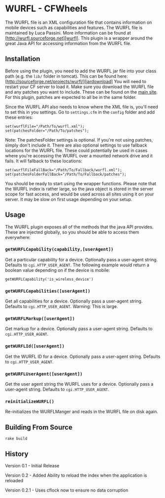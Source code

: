 WURFL - CFWheels
========================

[wurfl]: http://wurfl.sourceforge.net/ "WURFL"
[jardownload]: http://sourceforge.net/projects/wurfl/ "Download jars"

The WURFL file is an XML configuration file that contains information on mobile devices such as capabilities and features. The WURFL file is maintained by Luca Passini. More information can be found at [http://wurfl.sourceforge.net][wurfl]. This plugin is a wrapper around the great Java API for accessing information from the WURFL file.

Installation
------------
Before using the plugin, you need to add the WURFL jar file into your class path (e.g. the `lib/` folder in tomcat). This can be found here: [http://sourceforge.net/projects/wurfl/][jardownload]  You will need to restart your CF server to load it. Make sure you download the WURFL file and any patches you want to include. These can be found on the [main site][wurfl]. For this plugin, patches are expected to all be in the same folder.

Since the WURFL API also needs to know where the XML file is, you'll need to set this in you settings. Go to `settings.cfm` in the `config` folder and add these entries:

	set(wurflFile="/Path/To/wurfl.xml");
	set(patchesFolder="/Path/To/patches");
	
Note: The patchesFolder settings is optional. If you're not using patches, simply don't include it. There are also optional settings to use fallback locations for the WURFL file. These could potentially be used in cases where you're accessing the WURFL over a mounted network drive and it fails. It will fallback to these locations:

	set(wurflFileFallBack="/Path/To/Fallback/wurfl.xml");
	set(patchesFolderFallBack="/Path/To/Fallback/patches");
	
You should be ready to start using the wrapper functions. Please note that the WURFL index is rather large, so the java object is stored in the server scope for fast access, and would be used across all sites using it on your server. It may be slow on first usage depending on your setup.

Usage
----------

The WURFL plugin exposes all of the methods that the java API provides. These are injected globally, so you should be able to access them everywhere:

### `getWURFLCapability(capability,[userAgent])`

Get a particular capability for a device. Optionally pass a user-agent string. Defaults to `cgi.HTTP_USER_AGENT`. The following example would return a boolean value depending on if the device is mobile:

	getWURFLCapability('is_wireless_device')
	
### `getWURFLCapabilities([userAgent])`

Get all capabilities for a device. Optionally pass a user-agent string. Defaults to `cgi.HTTP_USER_AGENT`. Warning: This is large.

### `getWURFLMarkup([userAgent])`

Get markup for a device. Optionally pass a user-agent string. Defaults to `cgi.HTTP_USER_AGENT`.

### `getWURFLId([userAgent])`

Get the WURFL ID for a device. Optionally pass a user-agent string. Defaults to `cgi.HTTP_USER_AGENT`.

### `getWURFLUserAgent([userAgent])`

Get the user agent string the WURFL uses for a device. Optionally pass a user-agent string. Defaults to `cgi.HTTP_USER_AGENT`.

### `reinitializeWURFL()`

Re-initializes the WURFLManger and reads in the WURFL file on disk again.

Building From Source
--------------------

	rake build

History
------------

Version 0.1 - Initial Release

Version 0.2 - Added Ability to reload the index when the application is reloaded

Version 0.2.1 - Uses cflock now to ensure no data corruption